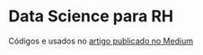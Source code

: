 # Data Science para RH

Códigos e usados no [artigo publicado no Medium](https://matheusduzzi.medium.com/data-science-para-rh-a65a15602ab)
